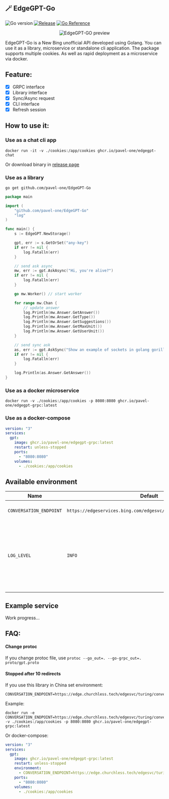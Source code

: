 ## 🪄 EdgeGPT-Go

![Go version](https://img.shields.io/github/go-mod/go-version/pavel-one/EdgeGPT-GO)
[![Release](https://img.shields.io/github/v/release/pavel-one/EdgeGPT-GO)](https://github.com/pavel-one/EdgeGPT-Go/releases)
[![Go Reference](https://pkg.go.dev/badge/github.com/pavel-one/EdgeGPT-Go.svg)](https://pkg.go.dev/github.com/pavel-one/EdgeGPT-Go)

<p align="center">
  <img src="./docs/preview.gif" alt="EdgeGPT-GO preview"/>
</p>
EdgeGPT-Go is a New Bing unofficial API developed using Golang.  
You can use it as a library, microservice or standalone cli application.  
The package supports multiple cookies. As well as rapid deployment as a microservice via docker.

## Feature:

- [x] GRPC interface
- [x] Library interface
- [x] Sync/Async request
- [x] CLI interface
- [x] Refresh session

## How to use it:

### Use as a chat cli app

```shell
docker run -it -v ./cookies:/app/cookies ghcr.io/pavel-one/edgegpt-chat
```

Or download binary in [release page](https://github.com/pavel-one/EdgeGPT-Go/releases)

### Use as a library

```shell
go get github.com/pavel-one/EdgeGPT-Go
```

```go
package main

import (
	"github.com/pavel-one/EdgeGPT-Go"
	"log"
)

func main() {
	s := EdgeGPT.NewStorage()

	gpt, err := s.GetOrSet("any-key")
	if err != nil {
		log.Fatalln(err)
	}

	// send ask async
	mw, err := gpt.AskAsync("Hi, you're alive?")
	if err != nil {
		log.Fatalln(err)
	}

	go mw.Worker() // start worker

	for range mw.Chan {
		// update answer
		log.Println(mw.Answer.GetAnswer())
		log.Println(mw.Answer.GetType())
		log.Println(mw.Answer.GetSuggestions())
		log.Println(mw.Answer.GetMaxUnit())
		log.Println(mw.Answer.GetUserUnit())
	}

	// send sync ask
	as, err := gpt.AskSync("Show an example of sockets in golang gorilla")
	if err != nil {
		log.Fatalln(err)
	}

	log.Println(as.Answer.GetAnswer())
}
```

### Use as a docker microservice

```shell
docker run -v ./cookies:/app/cookies -p 8080:8080 ghcr.io/pavel-one/edgegpt-grpc:latest
```

### Use as a docker-compose

```yaml
version: "3"
services:
  gpt:
    image: ghcr.io/pavel-one/edgegpt-grpc:latest
    restart: unless-stopped
    ports:
      - "8080:8080"
    volumes:
      - ./cookies:/app/cookies
```

## Available environment

| Name                    | Default                                                            | Description                                                                                                                                   |
|-------------------------|--------------------------------------------------------------------|-----------------------------------------------------------------------------------------------------------------------------------------------|
| `CONVERSATION_ENDPOINT` | `https://edgeservices.bing.com/edgesvc/turing/conversation/create` | Endpoint for getting<br />conversation                                                                                                        |
| `LOG_LEVEL`             | `INFO`                                                             | Log level. Avalible:<br /><ul><li>`DEBUG`</li><li>`INFO`</li><li>`WARN`</li><li>`ERROR`</li><li>`DPANIC`</li><li>`PANIC`</li><li>`FATAL`</li> |
|                         |                                                                    |                                                                                                                                               |

## Example service

Work progress...

## FAQ:

#### Change protoc

If you change protoc file, use `protoc --go_out=. --go-grpc_out=. proto/gpt.proto`

#### Stopped after 10 redirects

If you use this library in China set environment:

```shell
CONVERSATION_ENDPOINT=https://edge.churchless.tech/edgesvc/turing/conversation/create
``` 

Example:

```shell
docker run -e CONVERSATION_ENDPOINT=https://edge.churchless.tech/edgesvc/turing/conversation/create -v ./cookies:/app/cookies -p 8080:8080 ghcr.io/pavel-one/edgegpt-grpc:latest
```

Or docker-compose:

```yaml
version: "3"
services:
  gpt:
    image: ghcr.io/pavel-one/edgegpt-grpc:latest
    restart: unless-stopped
    environment:
      - CONVERSATION_ENDPOINT=https://edge.churchless.tech/edgesvc/turing/conversation/create
    ports:
      - "8080:8080"
    volumes:
      - ./cookies:/app/cookies
```


##